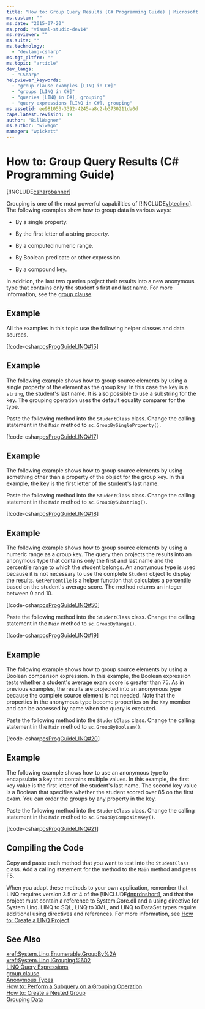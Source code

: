 ```yaml
---
title: "How to: Group Query Results (C# Programming Guide) | Microsoft Docs"
ms.custom: ""
ms.date: "2015-07-20"
ms.prod: "visual-studio-dev14"
ms.reviewer: ""
ms.suite: ""
ms.technology: 
  - "devlang-csharp"
ms.tgt_pltfrm: ""
ms.topic: "article"
dev_langs: 
  - "CSharp"
helpviewer_keywords: 
  - "group clause examples [LINQ in C#]"
  - "groups [LINQ in C#]"
  - "queries [LINQ in C#], grouping"
  - "query expressions [LINQ in C#], grouping"
ms.assetid: ee981053-3392-4245-a8c2-b3730211da0d
caps.latest.revision: 19
author: "BillWagner"
ms.author: "wiwagn"
manager: "wpickett"
---
```

# How to: Group Query Results (C# Programming Guide)
[!INCLUDE[csharpbanner](../../../includes/csharpbanner.md)]

Grouping is one of the most powerful capabilities of [!INCLUDE[vbteclinq](../../../includes/vbteclinq-md.md)]. The following examples show how to group data in various ways:  
  
-   By a single property.  
  
-   By the first letter of a string property.  
  
-   By a computed numeric range.  
  
-   By Boolean predicate or other expression.  
  
-   By a compound key.  
  
 In addition, the last two queries project their results into a new anonymous type that contains only the student's first and last name. For more information, see the [group clause](../../../csharp/language-reference/keywords/group-clause.md).  
  
## Example  
 All the examples in this topic use the following helper classes and data sources.  
  
 [!code-csharp[csProgGuideLINQ#15](../../../samples/snippets/csharp/VS_Snippets_VBCSharp/csProgGuideLINQ/CS/csrefLINQHowTos.cs#15)]  
  
## Example  
 The following example shows how to group source elements by using a single property of the element as the group key. In this case the key is a `string`, the student's last name. It is also possible to use a substring for the key. The grouping operation uses the default equality comparer for the type.  
  
 Paste the following method into the `StudentClass` class. Change the calling statement in the `Main` method to `sc.GroupBySingleProperty()`.  
  
 [!code-csharp[csProgGuideLINQ#17](../../../samples/snippets/csharp/VS_Snippets_VBCSharp/csProgGuideLINQ/CS/csrefLINQHowTos.cs#17)]  
  
## Example  
 The following example shows how to group source elements by using something other than a property of the object for the group key. In this example, the key is the first letter of the student's last name.  
  
 Paste the following method into the `StudentClass` class. Change the calling statement in the `Main` method to `sc.GroupBySubstring()`.  
  
 [!code-csharp[csProgGuideLINQ#18](../../../samples/snippets/csharp/VS_Snippets_VBCSharp/csProgGuideLINQ/CS/csrefLINQHowTos.cs#18)]  
  
## Example  
 The following example shows how to group source elements by using a numeric range as a group key. The query then projects the results into an anonymous type that contains only the first and last name and the percentile range to which the student belongs. An anonymous type is used because it is not necessary to use the complete `Student` object to display the results. `GetPercentile` is a helper function that calculates a percentile based on the student's average score. The method returns an integer between 0 and 10.  
  
 [!code-csharp[csProgGuideLINQ#50](../../../samples/snippets/csharp/VS_Snippets_VBCSharp/csProgGuideLINQ/CS/csrefLINQHowTos.cs#50)]  
  
 Paste the following method into the `StudentClass` class. Change the calling statement in the `Main` method to `sc.GroupByRange()`.  
  
 [!code-csharp[csProgGuideLINQ#19](../../../samples/snippets/csharp/VS_Snippets_VBCSharp/csProgGuideLINQ/CS/csrefLINQHowTos.cs#19)]  
  
## Example  
 The following example shows how to group source elements by using a Boolean comparison expression. In this example, the Boolean expression tests whether a student's average exam score is greater than 75. As in previous examples, the results are projected into an anonymous type because the complete source element is not needed. Note that the properties in the anonymous type become properties on the `Key` member and can be accessed by name when the query is executed.  
  
 Paste the following method into the `StudentClass` class. Change the calling statement in the `Main` method to `sc.GroupByBoolean()`.  
  
 [!code-csharp[csProgGuideLINQ#20](../../../samples/snippets/csharp/VS_Snippets_VBCSharp/csProgGuideLINQ/CS/csrefLINQHowTos.cs#20)]  
  
## Example  
 The following example shows how to use an anonymous type to encapsulate a key that contains multiple values. In this example, the first key value is the first letter of the student's last name. The second key value is a Boolean that specifies whether the student scored over 85 on the first exam. You can order the groups by any property in the key.  
  
 Paste the following method into the `StudentClass` class. Change the calling statement in the `Main` method to `sc.GroupByCompositeKey()`.  
  
 [!code-csharp[csProgGuideLINQ#21](../../../samples/snippets/csharp/VS_Snippets_VBCSharp/csProgGuideLINQ/CS/csrefLINQHowTos.cs#21)]  
  
## Compiling the Code  
 Copy and paste each method that you want to test into the `StudentClass` class. Add a calling statement for the method to the `Main` method and press F5.  
  
 When you adapt these methods to your own application, remember that LINQ requires version 3.5 or 4 of the [!INCLUDE[dnprdnshort](../../../includes/dnprdnshort-md.md)], and that the project must contain a reference to System.Core.dll and a using directive for System.Linq. LINQ to SQL, LINQ to XML, and LINQ to DataSet types require additional using directives and references. For more information, see [How to: Create a LINQ Project](http://msdn.microsoft.com/library/a929e653-09a3-44be-881f-68ca33f192b2).  
  
## See Also  
 <xref:System.Linq.Enumerable.GroupBy%2A>   
 <xref:System.Linq.IGrouping%602>   
 [LINQ Query Expressions](../../../csharp/programming-guide/linq-query-expressions/index.md)   
 [group clause](../../../csharp/language-reference/keywords/group-clause.md)   
 [Anonymous Types](../../../csharp/programming-guide/classes-and-structs/anonymous-types.md)   
 [How to: Perform a Subquery on a Grouping Operation](../../../csharp/programming-guide/linq-query-expressions/how-to-perform-a-subquery-on-a-grouping-operation.md)   
 [How to: Create a Nested Group](../../../csharp/programming-guide/linq-query-expressions/how-to-create-a-nested-group.md)   
 [Grouping Data](http://msdn.microsoft.com/library/43892bd5-1634-479c-8249-bb7525d87c5d)